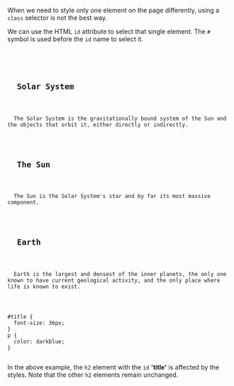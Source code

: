 When we need to style only one element on the page differently,
using a `class` selector is not the best way.

We can use the HTML `id` attribute to select that single element. The `#` symbol is used before the `id` name to select it.

<Editor lang="css">
<code>
<panel lang="html">
<h2 id="title">
  Solar System
</h2>
<p>
  The Solar System is the gravitationally bound system of the Sun and the objects that orbit it, either directly or indirectly.
</p>
<h2>
  The Sun
</h2>
<p>
  The Sun is the Solar System's star and by far its most massive component.
</p>
<h2>
  Earth
</h2>
<p>
  Earth is the largest and densest of the inner planets, the only one known to have current geological activity, and the only place where life is known to exist.
</p>
</panel>
<panel lang="css">
#title {
  font-size: 36px;
}
p {
  color: darkblue;
}
</panel>
</code>
</Editor>

In the above example, the `h2` element with the `id` **'title'** is affected by the styles. Note that the other `h2` elements remain unchanged.